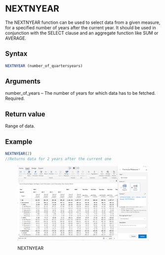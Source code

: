 # NEXTNYEAR

The NEXTNYEAR function can be used to select data from a given measure, for a specified number of years after the current year. It should be used in conjunction with the SELECT clause and an aggregate function like SUM or AVERAGE.&#x20;

## Syntax

```javascript
NEXTNYEAR (number_of_quartersyears)
```

## Arguments

number\_of\_years – The number of years for which data has to be fetched. Required.

## Return value

Range of data.

## Example

```javascript
NEXTNYEAR(2) 
//Returns data for 2 years after the current one
```

<figure><img src="../../.gitbook/assets/image (5).png" alt=""><figcaption><p>NEXTNYEAR</p></figcaption></figure>
